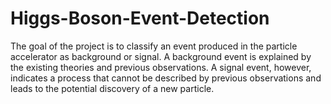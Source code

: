 # Higgs-Boson-Event-Detection
The goal of the project is to classify an event produced in the particle accelerator as background or signal. A background event is explained by the existing theories and previous observations. A signal event, however, indicates a process that cannot be described by previous observations and leads to the potential discovery of a new particle.
